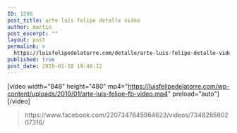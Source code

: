 ```yaml
---
ID: 1286
post_title: arte luis felipe detalle video
author: martin
post_excerpt: ""
layout: post
permalink: >
  https://luisfelipedelatorre.com/detalle/arte-luis-felipe-detalle-video/
published: true
post_date: 2019-01-18 19:40:12
---
```

[video width="848" height="480" mp4="https://luisfelipedelatorre.com/wp-content/uploads/2019/01/arte-luis-felipe-fb-video.mp4" preload="auto"][/video]
<blockquote>https://www.facebook.com/2207347645964623/videos/734828580207316/</blockquote>